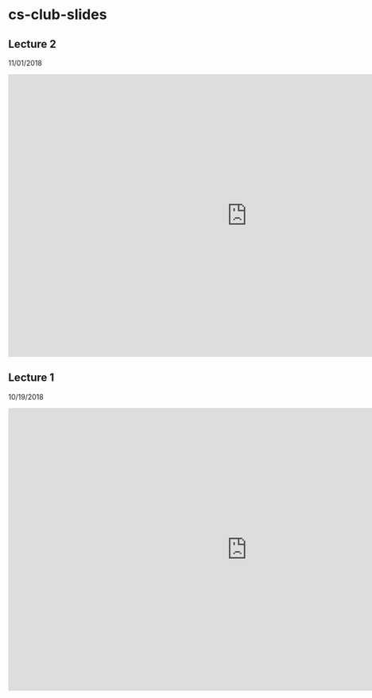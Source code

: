 # cs-club-slides

## Lecture 2
11/01/2018

<iframe src="https://docs.google.com/presentation/d/e/2PACX-1vR3zqGy1ak6C3q5Y10OIkBkH2SLUylNp9_8w6_eHtXXHdIKvH0B0fa5b0PJL4k1vaaUuioXmftASyyj/embed?start=false&loop=true&delayms=30000" frameborder="0" width="960" height="569" allowfullscreen="true" mozallowfullscreen="true" webkitallowfullscreen="true"></iframe>

## Lecture 1
10/19/2018

<iframe src="https://docs.google.com/presentation/d/e/2PACX-1vTjfP1hlDnaHJweSLmHrWQrUBsD-0yQ5hT1nZoiyWnKOuMWMEE5L0DHnU_gJMMYniD6-1atAu1KsJci/embed?start=true&loop=true&delayms=10000" frameborder="0" width="960" height="569" allowfullscreen="true" mozallowfullscreen="true" webkitallowfullscreen="true"></iframe>
